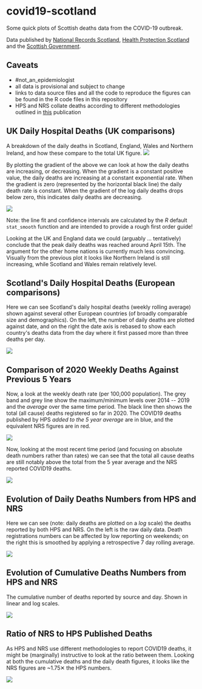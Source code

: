 # covid19-scotland
Some quick plots of Scottish deaths data from the COVID-19 outbreak. 

Data published by [National Records Scotland](https://www.nrscotland.gov.uk/), [Health Protection Scotland](https://www.hps.scot.nhs.uk) and the [Scottish Government](https://statistics.gov.scot).

## Caveats

* #not_an_epidemiologist
* all data is provisional and subject to change
* links to data source files and all the code to reproduce the figures can be found in the R code files in this repository
* HPS and NRS collate deaths according to different methodologies outlined in [this](https://www.nrscotland.gov.uk/covid19stats) publication

## UK Daily Hospital Deaths (UK comparisons)

A breakdown of the daily deaths in Scotland, England, Wales and Northern Ireland, and how these compare to the total UK figure. 
![](pics/uk_comp.png)

By plotting the gradient of the above we can look at how the daily deaths are increasing, or decreasing. When the gradient is a constant positive value, the daily deaths are increasing at a constant exponential rate. When the gradient is zero (represented by the horizontal black line) the daily death rate is constant. When the gradient of the log daily deaths drops below zero, this indicates daily deaths are decreasing.

![](pics/uk_grad_comp.png)

Note: the line fit and confidence intervals are calculated by the *R* default `stat_smooth` function and are intended to provide a rough first order guide!

Looking at the UK and England data we could (arguably ... tentatively) conclude that the peak daily deaths was reached around April 15th. The argument for the other home nations is currently much less convincing. Visually from the previous plot it looks like Northern Ireland is still increasing, while Scotland and Wales remain relatively level.

## Scotland's Daily Hospital Deaths (European comparisons)

Here we can see Scotland's daily hospital deaths (weekly rolling average) shown against several other European countries (of broadly comparable size and demographics). On the left, the number of daily deaths are plotted against date, and on the right the date axis is rebased to show each country's deaths data from the day where it first passed more than three deaths per day.

![](pics/scot_comp.png)

## Comparison of 2020 Weekly Deaths Against Previous 5 Years

Now, a look at the weekly death rate (per 100,000 population). The grey band and grey line show the maximum/minimum levels over 2014 -- 2019 and the *average* over the same time period. The black line then shows the total (all cause) deaths registered so far in 2020. The COVID19 deaths published by HPS *added to the 5 year average* are in blue, and the equivalent NRS figures are in red.

![](pics/deaths_comp_rate_year.png)

Now, looking at the most recent time period (and focusing on absolute death numbers rather than rates) we can see that the total all cause deaths are still notably above the total from the 5 year average and the NRS reported COVID19 deaths. 

![](pics/deaths_comp_recent.png)

## Evolution of Daily Deaths Numbers from HPS and NRS

Here we can see (note: daily deaths are plotted on a *log* scale) the deaths reported by both HPS and NRS. On the left is the raw daily data. Death registrations numbers can be affected by low reporting on weekends; on the right this is smoothed by applying a retrospective 7 day rolling average.

![](pics/deaths_daily_sources_combined.png)

## Evolution of Cumulative Deaths Numbers from HPS and NRS

The cumulative number of deaths reported by source and day. Shown in linear and log scales.

![](pics/cum_combined.png)

## Ratio of NRS to HPS Published Deaths

As HPS and NRS use different methodologies to report COVID19 deaths, it might be (marginally) instructive to look at the ratio between them. Looking at both the cumulative deaths and the daily death figures, it looks like the NRS figures are ~1.75✕ the HPS numbers.

![](pics/ratio_combined.png)


